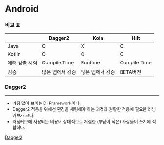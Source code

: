 # Android



### 비교 표

|                | Dagger2          | Koin             | Hilt         |
| -------------- | ---------------- | ---------------- | ------------ |
| Java           | O                | X                | O            |
| Kotlin         | O                | O                | O            |
| 에러 검출 시점 | Compile Time     | Runtime          | Compile Time |
| 검증           | 많은 앱에서 검증 | 많은 앱에서 검증 | BETA버전     |



### Dagger2

------

- 가장 많이 보이는 DI Framework이다.
- Dagger2 적용을 위해선 환경을 세팅해야 하는 과정과 원활한 적용에 필요한 러닝커브가 크다.
- 러닝커브에 사용되는 비용이 상대적으로 저렴한 (부담이 적은) 사람들이 쓰기에 적합하다.

[Dagger2](https://www.notion.so/Dagger2-2ea02c9285e14839a819a7e1cdef258a)